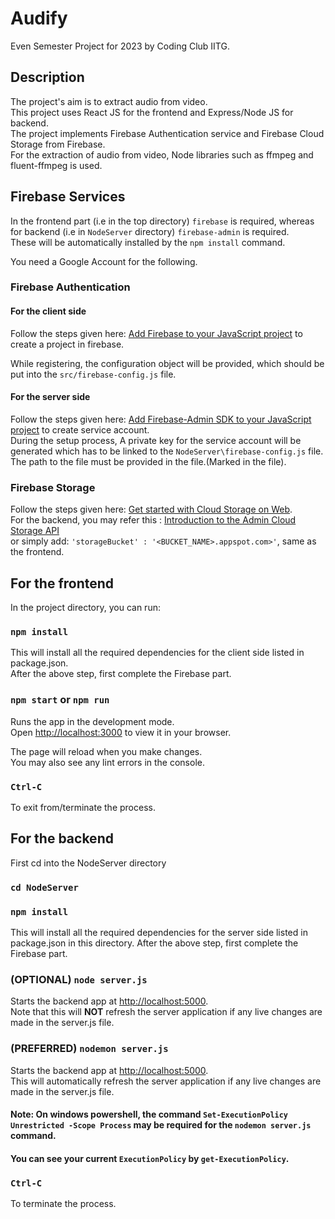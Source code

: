 # Audify

Even Semester Project for 2023 by Coding Club IITG.

## Description

The project's aim is to extract audio from video.\
This project uses React JS for the frontend and Express/Node JS for backend.\
The project implements Firebase Authentication service and Firebase Cloud Storage from Firebase.\
For the extraction of audio from video, Node libraries such as ffmpeg and fluent-ffmpeg is used.

## Firebase Services

In the frontend part (i.e in the top directory) `firebase` is required, whereas for backend (i.e in `NodeServer` directory) `firebase-admin` is required.\
These will be automatically installed by the `npm install` command.

You need a Google Account for the following.

### Firebase Authentication

#### For the client side 
Follow the steps given here: [Add Firebase to your JavaScript project](https://firebase.google.com/docs/web/setup) to create a project in firebase.

While registering, the configuration object will be provided, which should be put into the `src/firebase-config.js` file.

#### For the server side
Follow the steps given here: [Add Firebase-Admin SDK to your JavaScript project](https://firebase.google.com/docs/admin/setup#prerequisites) to create service account.\
During the setup process, A private key for the service account will be generated which has to be linked to the `NodeServer\firebase-config.js` file.\
The path to the file must be provided in the file.(Marked in the file).

### Firebase Storage

Follow the steps given here: [Get started with Cloud Storage on Web](https://firebase.google.com/docs/storage/web/start).\
For the backend, you may refer this : [Introduction to the Admin Cloud Storage API](https://firebase.google.com/docs/storage/admin/start)\
or simply add: `'storageBucket' : '<BUCKET_NAME>.appspot.com>'`, same as the frontend.


## For the frontend

In the project directory, you can run:

### `npm install`

This will install all the required dependencies for the client side listed in package.json.\
After the above step, first complete the Firebase part.

### `npm start` or `npm run`
Runs the app in the development mode.\
Open [http://localhost:3000](http://localhost:3000) to view it in your browser.

The page will reload when you make changes.\
You may also see any lint errors in the console.

### `Ctrl-C`
To exit from/terminate the process.

## For the backend

First cd into the NodeServer directory

### `cd NodeServer`

### `npm install` 
This will install all the required dependencies for the server side listed in package.json in this directory.
After the above step, first complete the Firebase part.

### (OPTIONAL) `node server.js`
Starts the backend app at [http://localhost:5000](http://localhost:5000).\
Note that this will **NOT** refresh the server application if any live changes are made in the server.js file.

### (PREFERRED) `nodemon server.js`
Starts the backend app at [http://localhost:5000](http://localhost:5000).\
This will automatically refresh the server application if any live changes are made in the server.js file.

#### Note: On windows powershell, the command `Set-ExecutionPolicy Unrestricted -Scope Process` may be required for the `nodemon server.js` command.
#### You can see your current `ExecutionPolicy` by `get-ExecutionPolicy`.

### `Ctrl-C`
To terminate the process.
